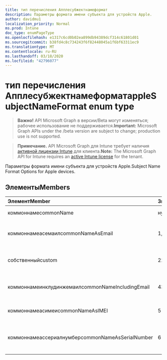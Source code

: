 ```yaml
---
title: тип перечисления Апплесубжектнамеформат
description: Параметры формата имени субъекта для устройств Apple.
author: davidmu1
localization_priority: Normal
ms.prod: Intune
doc_type: enumPageType
ms.openlocfilehash: e1317c6cd0b02ea899db94389dcf314c61801d01
ms.sourcegitcommit: b38fd4c8c734243f6f82448045a1f6bf63311ec9
ms.translationtype: MT
ms.contentlocale: ru-RU
ms.lasthandoff: 03/18/2020
ms.locfileid: "42796077"
---
```

# <a name="applesubjectnameformat-enum-type"></a><span data-ttu-id="ccfce-103">тип перечисления Апплесубжектнамеформат</span><span class="sxs-lookup"><span data-stu-id="ccfce-103">appleSubjectNameFormat enum type</span></span>

> <span data-ttu-id="ccfce-104">**Важно!** API Microsoft Graph в версии/Beta могут изменяться; рабочее использование не поддерживается.</span><span class="sxs-lookup"><span data-stu-id="ccfce-104">**Important:** Microsoft Graph APIs under the /beta version are subject to change; production use is not supported.</span></span>

> <span data-ttu-id="ccfce-105">**Примечание.** API Microsoft Graph для Intune требует наличия [активной лицензии Intune](https://go.microsoft.com/fwlink/?linkid=839381) для клиента.</span><span class="sxs-lookup"><span data-stu-id="ccfce-105">**Note:** The Microsoft Graph API for Intune requires an [active Intune license](https://go.microsoft.com/fwlink/?linkid=839381) for the tenant.</span></span>

<span data-ttu-id="ccfce-106">Параметры формата имени субъекта для устройств Apple.</span><span class="sxs-lookup"><span data-stu-id="ccfce-106">Subject Name Format Options for Apple devices.</span></span>

## <a name="members"></a><span data-ttu-id="ccfce-107">Элементы</span><span class="sxs-lookup"><span data-stu-id="ccfce-107">Members</span></span>
|<span data-ttu-id="ccfce-108">Элемент</span><span class="sxs-lookup"><span data-stu-id="ccfce-108">Member</span></span>|<span data-ttu-id="ccfce-109">Значение</span><span class="sxs-lookup"><span data-stu-id="ccfce-109">Value</span></span>|<span data-ttu-id="ccfce-110">Описание</span><span class="sxs-lookup"><span data-stu-id="ccfce-110">Description</span></span>|
|:---|:---|:---|
|<span data-ttu-id="ccfce-111">коммоннаме</span><span class="sxs-lookup"><span data-stu-id="ccfce-111">commonName</span></span>|<span data-ttu-id="ccfce-112">нуль</span><span class="sxs-lookup"><span data-stu-id="ccfce-112">0</span></span>|<span data-ttu-id="ccfce-113">Общее имя.</span><span class="sxs-lookup"><span data-stu-id="ccfce-113">Common name.</span></span>|
|<span data-ttu-id="ccfce-114">коммоннамеасемаил</span><span class="sxs-lookup"><span data-stu-id="ccfce-114">commonNameAsEmail</span></span>|<span data-ttu-id="ccfce-115">1,1</span><span class="sxs-lookup"><span data-stu-id="ccfce-115">1</span></span>|<span data-ttu-id="ccfce-116">Общее имя как электронная почта.</span><span class="sxs-lookup"><span data-stu-id="ccfce-116">Common name as email.</span></span>|
|<span data-ttu-id="ccfce-117">собственный</span><span class="sxs-lookup"><span data-stu-id="ccfce-117">custom</span></span>|<span data-ttu-id="ccfce-118">2</span><span class="sxs-lookup"><span data-stu-id="ccfce-118">2</span></span>|<span data-ttu-id="ccfce-119">Настраиваемый формат имени субъекта.</span><span class="sxs-lookup"><span data-stu-id="ccfce-119">Custom subject name format.</span></span>|
|<span data-ttu-id="ccfce-120">коммоннамеинклудинжемаил</span><span class="sxs-lookup"><span data-stu-id="ccfce-120">commonNameIncludingEmail</span></span>|<span data-ttu-id="ccfce-121">4</span><span class="sxs-lookup"><span data-stu-id="ccfce-121">3</span></span>|<span data-ttu-id="ccfce-122">Общее имя, включая электронную почту.</span><span class="sxs-lookup"><span data-stu-id="ccfce-122">Common Name Including Email.</span></span>|
|<span data-ttu-id="ccfce-123">коммоннамеасимеи</span><span class="sxs-lookup"><span data-stu-id="ccfce-123">commonNameAsIMEI</span></span>|<span data-ttu-id="ccfce-124">5 </span><span class="sxs-lookup"><span data-stu-id="ccfce-124">5</span></span>|<span data-ttu-id="ccfce-125">Общее имя в виде IMEI.</span><span class="sxs-lookup"><span data-stu-id="ccfce-125">Common Name As IMEI.</span></span>|
|<span data-ttu-id="ccfce-126">коммоннамеассериалнумбер</span><span class="sxs-lookup"><span data-stu-id="ccfce-126">commonNameAsSerialNumber</span></span>|<span data-ttu-id="ccfce-127">6 </span><span class="sxs-lookup"><span data-stu-id="ccfce-127">6</span></span>|<span data-ttu-id="ccfce-128">Общее имя в виде порядкового номера.</span><span class="sxs-lookup"><span data-stu-id="ccfce-128">Common Name As Serial Number.</span></span>|



